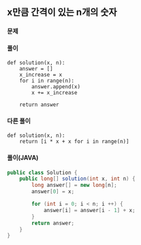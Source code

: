 ## x만큼 간격이 있는 n개의 숫자

#### 문제

#### 풀이
``` python3
def solution(x, n):
    answer = []
    x_increase = x
    for i in range(n):
        answer.append(x)
        x += x_increase

    return answer
```

#### 다른 풀이
``` python3
def solution(x, n):
    return [i * x + x for i in range(n)]
```

#### 풀이(JAVA)
``` JAVA
public class Solution {
    public long[] solution(int x, int n) {
        long answer[] = new long[n];
        answer[0] = x;

        for (int i = 0; i < n; i ++) {
            answer[i] = answer[i - 1] + x;
        }
        return answer;
    }
}
```
